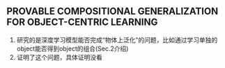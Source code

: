 ## PROVABLE COMPOSITIONAL GENERALIZATION FOR OBJECT-CENTRIC LEARNING
1. 研究的是深度学习模型能否完成“物体上泛化”的问题，比如通过学习单独的object能否得到object的组合(Sec.2介绍)
2. 证明了这个问题，具体证明没看